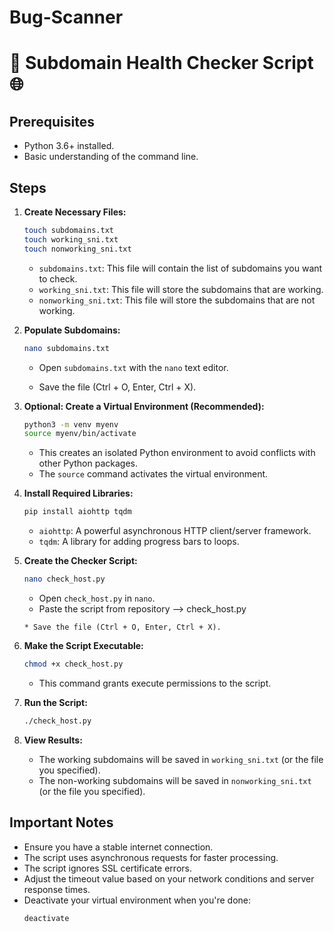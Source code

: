 # Bug-Scanner

# 🚀 Subdomain Health Checker Script 🌐


## Prerequisites

* Python 3.6+ installed.
* Basic understanding of the command line.

## Steps

1.  **Create Necessary Files:**
    ```bash
    touch subdomains.txt
    touch working_sni.txt
    touch nonworking_sni.txt
    ```
    * `subdomains.txt`: This file will contain the list of subdomains you want to check.
    * `working_sni.txt`: This file will store the subdomains that are working.
    * `nonworking_sni.txt`: This file will store the subdomains that are not working.

2.  **Populate Subdomains:**
    ```bash
    nano subdomains.txt
    ```
    * Open `subdomains.txt` with the `nano` text editor.
   
        
    * Save the file (Ctrl + O, Enter, Ctrl + X).

3.  **Optional: Create a Virtual Environment (Recommended):**
    ```bash
    python3 -m venv myenv
    source myenv/bin/activate
    ```
    * This creates an isolated Python environment to avoid conflicts with other Python packages.
    * The `source` command activates the virtual environment.

4.  **Install Required Libraries:**
    ```bash
    pip install aiohttp tqdm
    ```
    * `aiohttp`: A powerful asynchronous HTTP client/server framework.
    * `tqdm`: A library for adding progress bars to loops.

5.  **Create the Checker Script:**
    ```bash
    nano check_host.py
    ```
    * Open `check_host.py` in `nano`.
    * Paste the script from  repository --> check_host.py

    



    ```
    * Save the file (Ctrl + O, Enter, Ctrl + X).

6.  **Make the Script Executable:**
    ```bash
    chmod +x check_host.py
    ```
    * This command grants execute permissions to the script.

7.  **Run the Script:**
    ```bash
    ./check_host.py 
    ```
    

8.  **View Results:**
    * The working subdomains will be saved in `working_sni.txt` (or the file you specified).
    * The non-working subdomains will be saved in `nonworking_sni.txt` (or the file you specified).

## Important Notes

* Ensure you have a stable internet connection.
* The script uses asynchronous requests for faster processing.
* The script ignores SSL certificate errors.
* Adjust the timeout value based on your network conditions and server response times.
* Deactivate your virtual environment when you're done:
    ```bash
    deactivate
    ```
